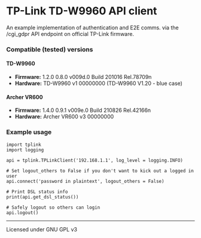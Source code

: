# TP-Link TD-W9960 API client

An example implementation of authentication and E2E comms. via the /cgi_gdpr API endpoint on official TP-Link firmware.

### Compatible (tested) versions
#### TD-W9960
* **Firmware:** 1.2.0 0.8.0 v009d.0 Build 201016 Rel.78709n
* **Hardware:** TD-W9960 v1 00000000 (TD-W9960 V1.20 - blue case)
#### Archer VR600
* **Firmware:** 1.4.0 0.9.1 v009e.0 Build 210826 Rel.42166n
* **Hardware:** Archer VR600 v3 00000000

### Example usage
```
import tplink
import logging

api = tplink.TPLinkClient('192.168.1.1', log_level = logging.INFO)

# Set logout_others to False if you don't want to kick out a logged in user
api.connect('password in plaintext', logout_others = False)

# Print DSL status info
print(api.get_dsl_status())

# Safely logout so others can login
api.logout()
```
___

Licensed under GNU GPL v3
